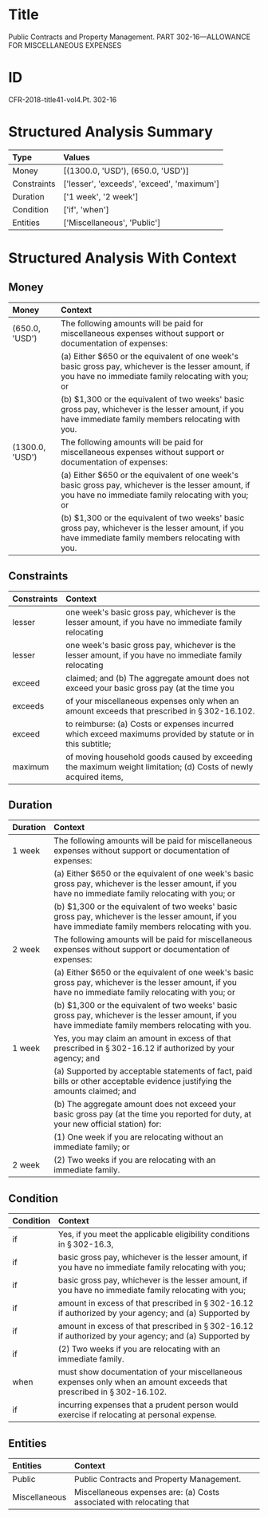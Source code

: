 # Title

 Public Contracts and Property Management. PART 302-16—ALLOWANCE FOR MISCELLANEOUS EXPENSES


# ID

 CFR-2018-title41-vol4.Pt. 302-16


# Structured Analysis Summary

| Type        | Values                                     |
|:------------|:-------------------------------------------|
| Money       | [(1300.0, 'USD'), (650.0, 'USD')]          |
| Constraints | ['lesser', 'exceeds', 'exceed', 'maximum'] |
| Duration    | ['1 week', '2 week']                       |
| Condition   | ['if', 'when']                             |
| Entities    | ['Miscellaneous', 'Public']                |


# Structured Analysis With Context

 


## Money

| Money           | Context                                                                                                                                                                  |
|:----------------|:-------------------------------------------------------------------------------------------------------------------------------------------------------------------------|
| (650.0, 'USD')  | The following amounts will be paid for miscellaneous expenses without support or documentation of expenses:                                                              |
|                 |                 (a) Either $650 or the equivalent of one week's basic gross pay, whichever is the lesser amount, if you have no immediate family relocating with you; or |
|                 |                 (b) $1,300 or the equivalent of two weeks' basic gross pay, whichever is the lesser amount, if you have immediate family members relocating with you.    |
| (1300.0, 'USD') | The following amounts will be paid for miscellaneous expenses without support or documentation of expenses:                                                              |
|                 |                 (a) Either $650 or the equivalent of one week's basic gross pay, whichever is the lesser amount, if you have no immediate family relocating with you; or |
|                 |                 (b) $1,300 or the equivalent of two weeks' basic gross pay, whichever is the lesser amount, if you have immediate family members relocating with you.    |


## Constraints

| Constraints   | Context                                                                                                         |
|:--------------|:----------------------------------------------------------------------------------------------------------------|
| lesser        | one week's basic gross pay, whichever is the lesser amount, if you have no immediate family relocating          |
| lesser        | one week's basic gross pay, whichever is the lesser amount, if you have no immediate family relocating          |
| exceed        | claimed; and (b) The aggregate amount does not exceed your basic gross pay (at the time you                     |
| exceeds       | of your miscellaneous expenses only when an amount exceeds  that prescribed in &#167;&#8201;302-16.102.         |
| exceed        | to reimburse: (a) Costs or expenses incurred which exceed maximums provided by statute or in this subtitle;     |
| maximum       | of moving household goods caused by exceeding the maximum weight limitation; (d) Costs of newly acquired items, |


## Duration

| Duration   | Context                                                                                                                                                                  |
|:-----------|:-------------------------------------------------------------------------------------------------------------------------------------------------------------------------|
| 1 week     | The following amounts will be paid for miscellaneous expenses without support or documentation of expenses:                                                              |
|            |                 (a) Either $650 or the equivalent of one week's basic gross pay, whichever is the lesser amount, if you have no immediate family relocating with you; or |
|            |                 (b) $1,300 or the equivalent of two weeks' basic gross pay, whichever is the lesser amount, if you have immediate family members relocating with you.    |
| 2 week     | The following amounts will be paid for miscellaneous expenses without support or documentation of expenses:                                                              |
|            |                 (a) Either $650 or the equivalent of one week's basic gross pay, whichever is the lesser amount, if you have no immediate family relocating with you; or |
|            |                 (b) $1,300 or the equivalent of two weeks' basic gross pay, whichever is the lesser amount, if you have immediate family members relocating with you.    |
| 1 week     | Yes, you may claim an amount in excess of that prescribed in &#167;&#8201;302-16.12 if authorized by your agency; and                                                    |
|            |                 (a) Supported by acceptable statements of fact, paid bills or other acceptable evidence justifying the amounts claimed; and                              |
|            |                 (b) The aggregate amount does not exceed your basic gross pay (at the time you reported for duty, at your new official station) for:                     |
|            |                 (1) One week if you are relocating without an immediate family; or                                                                                       |
| 2 week     | (2) Two weeks if you are relocating with an immediate family.                                                                                                            |


## Condition

| Condition   | Context                                                                                                                         |
|:------------|:--------------------------------------------------------------------------------------------------------------------------------|
| if          | Yes,  if you meet the applicable eligibility conditions in &#167;&#8201;302-16.3,                                               |
| if          | basic gross pay, whichever is the lesser amount, if you have no immediate family relocating with you;                           |
| if          | basic gross pay, whichever is the lesser amount, if you have no immediate family relocating with you;                           |
| if          | amount in excess of that prescribed in &#167;&#8201;302-16.12 if authorized by your agency; and (a) Supported by                |
| if          | amount in excess of that prescribed in &#167;&#8201;302-16.12 if authorized by your agency; and (a) Supported by                |
| if          | (2) Two weeks  if  you are relocating with an immediate family.                                                                 |
| when        | must show documentation of your miscellaneous expenses only when  an amount exceeds that prescribed in &#167;&#8201;302-16.102. |
| if          | incurring expenses that a prudent person would exercise if  relocating at personal expense.                                     |


## Entities

| Entities      | Context                                                               |
|:--------------|:----------------------------------------------------------------------|
| Public        | Public  Contracts and Property Management.                            |
| Miscellaneous | Miscellaneous expenses are: (a) Costs associated with relocating that |



